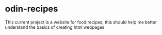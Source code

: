 # odin-recipes
This current project is a website for food recipes, this should help me better understand the basics of creating html webpages